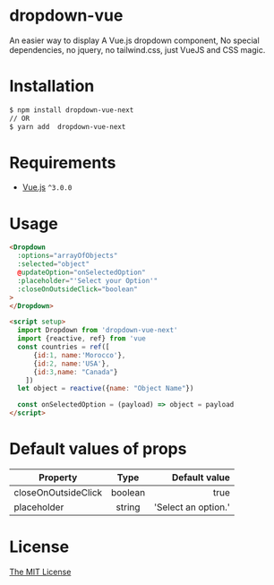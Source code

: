 # dropdown-vue

An easier way to display A Vue.js dropdown component,
No special dependencies, no jquery, no tailwind.css, just VueJS and CSS magic.

# Installation

```bash
$ npm install dropdown-vue-next
// OR
$ yarn add  dropdown-vue-next
```

# Requirements

- [Vue.js](https://github.com/vuejs/vue-next) `^3.0.0`

# Usage

```html
<Dropdown
  :options="arrayOfObjects"
  :selected="object"
  @updateOption="onSelectedOption"
  :placeholder="'Select your Option'"
  :closeOnOutsideClick="boolean"
>
</Dropdown>

<script setup>
  import Dropdown from 'dropdown-vue-next'
  import {reactive, ref} from 'vue
  const countries = ref([
      {id:1, name:'Morocco'},
      {id:2, name:'USA'},
      {id:3,name: "Canada"}
    ])
  let object = reactive({name: "Object Name"})

  const onSelectedOption = (payload) => object = payload
</script>
```

# Default values of props

| Property            |  Type   |       Default value |
| ------------------- | :-----: | ------------------: |
| closeOnOutsideClick | boolean |                true |
| placeholder         | string  | 'Select an option.' |

# License

[The MIT License](http://opensource.org/licenses/MIT)
